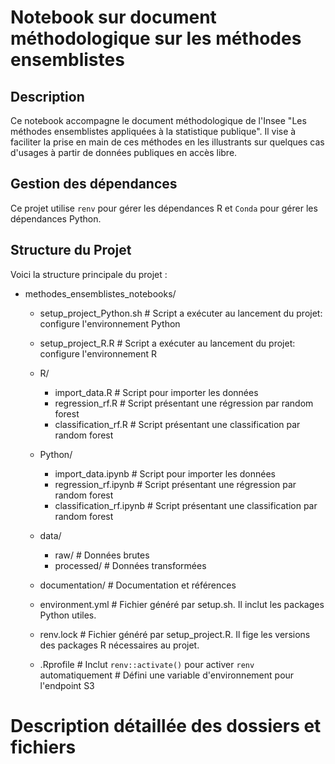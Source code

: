 # Notebook sur document méthodologique sur les méthodes ensemblistes

## Description
Ce notebook accompagne le document méthodologique de l'Insee "Les méthodes ensemblistes appliquées à la statistique publique". Il vise à faciliter la prise en main de ces méthodes en les illustrants sur quelques cas d'usages à partir de données publiques en accès libre.

## Gestion des dépendances
Ce projet utilise `renv` pour gérer les dépendances R et `Conda` pour gérer les dépendances Python.

## Structure du Projet
Voici la structure principale du projet :

- methodes_ensemblistes_notebooks/

  - setup_project_Python.sh    # Script a exécuter au lancement du projet: configure l'environnement Python
  - setup_project_R.R          # Script a exécuter au lancement du projet: configure l'environnement R

  - R/
    - import_data.R         # Script pour importer les données
    - regression_rf.R       # Script présentant une régression par random forest
    - classification_rf.R   # Script présentant une classification par random forest

  - Python/
    - import_data.ipynb         # Script pour importer les données
    - regression_rf.ipynb       # Script présentant une régression par random forest
    - classification_rf.ipynb   # Script présentant une classification par random forest

  - data/
    - raw/                   # Données brutes
    - processed/             # Données transformées
    
  - documentation/           # Documentation et références
 
  - environment.yml          # Fichier généré par setup.sh. Il inclut les packages Python utiles.
  - renv.lock                # Fichier généré par setup_project.R. Il fige les versions des packages R nécessaires au projet.
  
  - .Rprofile                # Inclut `renv::activate()` pour activer `renv` automatiquement
                             # Défini une variable d'environnement pour l'endpoint S3
                             
                             
# Description détaillée des dossiers et fichiers                           
                             
                             
                             